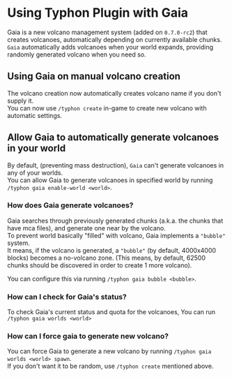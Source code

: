 
# Using Typhon Plugin with Gaia
Gaia is a new volcano management system (added on `0.7.0-rc2`) that creates volcanoes, automatically depending on currently available chunks. `Gaia` automatically adds volcanoes when your world expands, providing randomly generated volcano when you need so.    

## Using Gaia on manual volcano creation
The volcano creation now automatically creates volcano name if you don't supply it.    
You can now use `/typhon create` in-game to create new volcano with automatic settings.  
  
## Allow Gaia to automatically generate volcanoes in your world
By default, (preventing mass destruction), `Gaia` can't generate volcanoes in any of your worlds.  
You can allow Gaia to generate volcanoes in specified world by running `/typhon gaia enable-world <world>`.  

### How does Gaia generate volcanoes?
Gaia searches through previously generated chunks (a.k.a. the chunks that have mca files), and generate one near by the volcano.  
To prevent world basically "filled" with volcano, Gaia implements a `"bubble"` system.  
It means, if the volcano is generated, a `"bubble"` (by default, 4000x4000 blocks) becomes a no-volcano zone. (This means, by default, 62500 chunks should be discovered in order to create 1 more volcano).  
  
You can configure this via running `/typhon gaia bubble <bubble>`.  

### How can I check for Gaia's status?
To check Gaia's current status and quota for the volcanoes, You can run `/typhon gaia worlds <world>`  

### How can I force gaia to generate new volcano?
You can force Gaia to generate a new volcano by running `/typhon gaia worlds <world> spawn`.  
If you don't want it to be random, use `/typhon create` mentioned above.  

